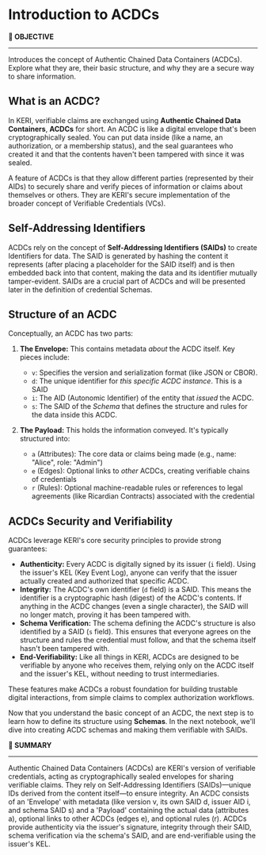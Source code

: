 # Introduction to ACDCs

<div class="alert alert-primary">
  <b>🎯 OBJECTIVE</b><hr>
    Introduces the concept of Authentic Chained Data Containers (ACDCs). Explore what they are, their basic structure, and why they are a secure way to share information.
</div>

## What is an ACDC?

In KERI, verifiable claims are exchanged using **Authentic Chained Data Containers**, **ACDCs** for short. An ACDC is like a digital envelope that's been cryptographically sealed. You can put data inside (like a name, an authorization, or a membership status), and the seal guarantees who created it and that the contents haven't been tampered with since it was sealed.

A feature of ACDCs is that they allow different parties (represented by their AIDs) to securely share and verify pieces of information or claims about themselves or others. They are KERI's secure implementation of the broader concept of Verifiable Credentials (VCs). 

## Self-Addressing Identifiers

ACDCs rely on the concept of **Self-Addressing Identifiers (SAIDs)** to create Identifiers for data. The SAID is generated by hashing the content it represents (after placing a placeholder for the SAID itself) and is then embedded back into that content, making the data and its identifier mutually tamper-evident. SAIDs are a crucial part of ACDCs and will be presented later in the definition of credential Schemas. 

## Structure of an ACDC

Conceptually, an ACDC has two parts:

1.  **The Envelope:** This contains metadata *about* the ACDC itself. Key pieces include:
    * `v`: Specifies the version and serialization format (like JSON or CBOR).
    * `d`: The unique identifier for *this specific ACDC instance*. This is a SAID
    * `i`: The AID (Autonomic Identifier) of the entity that *issued* the ACDC.
    * `s`: The SAID of the *Schema* that defines the structure and rules for the data inside this ACDC.

2.  **The Payload:** This holds the information conveyed. It's typically structured into:
    * `a` (Attributes): The core data or claims being made (e.g., name: "Alice", role: "Admin")
    * `e` (Edges): Optional links to *other* ACDCs, creating verifiable chains of credentials 
    * `r` (Rules): Optional machine-readable rules or references to legal agreements (like Ricardian Contracts) associated with the credential 

## ACDCs Security and Verifiability

ACDCs leverage KERI's core security principles to provide strong guarantees:

* **Authenticity:** Every ACDC is digitally signed by its issuer (`i` field). Using the issuer's KEL (Key Event Log), anyone can verify that the issuer actually created and authorized that specific ACDC.
* **Integrity:** The ACDC's own identifier (`d` field) is a SAID. This means the identifier is a cryptographic hash (digest) of the ACDC's contents. If anything in the ACDC changes (even a single character), the SAID will no longer match, proving it has been tampered with.
* **Schema Verification:** The schema defining the ACDC's structure is also identified by a SAID (`s` field). This ensures that everyone agrees on the structure and rules the credential must follow, and that the schema itself hasn't been tampered with.
* **End-Verifiability:** Like all things in KERI, ACDCs are designed to be verifiable by anyone who receives them, relying only on the ACDC itself and the issuer's KEL, without needing to trust intermediaries.

These features make ACDCs a robust foundation for building trustable digital interactions, from simple claims to complex authorization workflows.

Now that you understand the basic concept of an ACDC, the next step is to learn how to define its structure using **Schemas**. In the next notebook, we'll dive into creating ACDC schemas and making them verifiable with SAIDs.

<div class="alert alert-primary">
  <b>📝 SUMMARY</b><hr>
    Authentic Chained Data Containers (ACDCs) are KERI's version of verifiable credentials, acting as cryptographically sealed envelopes for sharing verifiable claims. They rely on Self-Addressing Identifiers (SAIDs)—unique IDs derived from the content itself—to ensure integrity. An ACDC consists of an 'Envelope' with metadata (like version v, its own SAID d, issuer AID i, and schema SAID s) and a 'Payload' containing the actual data (attributes a), optional links to other ACDCs (edges e), and optional rules (r). ACDCs provide authenticity via the issuer's signature, integrity through their SAID, schema verification via the schema's SAID, and are end-verifiable using the issuer's KEL.
</div>

